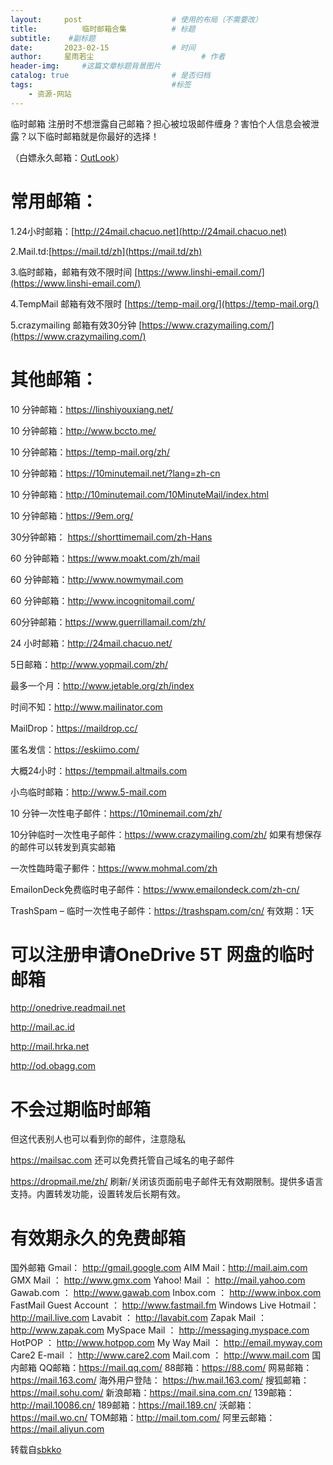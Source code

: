 ```yaml
---
layout:     post   				    # 使用的布局（不需要改）
title:       	临时邮箱合集			# 标题 
subtitle:    #副标题
date:       2023-02-15 				# 时间
author:     星雨若尘 						# 作者
header-img:  	#这篇文章标题背景图片
catalog: true 						# 是否归档
tags:								#标签
    - 资源-网站
---
```

临时邮箱
注册时不想泄露自己邮箱？担心被垃圾邮件缠身？害怕个人信息会被泄露？以下临时邮箱就是你最好的选择！

（白嫖永久邮箱：[OutLook](http://xyrct301.github.io/2022/12/05/%E6%95%99%E4%BD%A0%E7%99%BD%E5%AB%96%E4%B8%80%E4%B8%AA%E9%82%AE%E7%AE%B1/)）

# 常用邮箱：

1.24小时邮箱：[http://24mail.chacuo.net](http://24mail.chacuo.net)

2.Mail.td:[https://mail.td/zh](https://mail.td/zh)

3.临时邮箱，邮箱有效不限时间 [https://www.linshi-email.com/](https://www.linshi-email.com/)

4.TempMail 邮箱有效不限时 [https://temp-mail.org/](https://temp-mail.org/)

5.crazymailing 邮箱有效30分钟 [https://www.crazymailing.com/](https://www.crazymailing.com/)

# 其他邮箱：

10 分钟邮箱：https://linshiyouxiang.net/

10 分钟邮箱：http://www.bccto.me/

10 分钟邮箱：https://temp-mail.org/zh/

10 分钟邮箱：https://10minutemail.net/?lang=zh-cn

10 分钟邮箱：http://10minutemail.com/10MinuteMail/index.html

10 分钟邮箱：https://9em.org/

30分钟邮箱： https://shorttimemail.com/zh-Hans

60 分钟邮箱：https://www.moakt.com/zh/mail

60 分钟邮箱：http://www.nowmymail.com

60 分钟邮箱：http://www.incognitomail.com/

60分钟邮箱：https://www.guerrillamail.com/zh/

24 小时邮箱：http://24mail.chacuo.net/

5日邮箱：http://www.yopmail.com/zh/

最多一个月：http://www.jetable.org/zh/index

时间不知：http://www.mailinator.com

MailDrop：https://maildrop.cc/

匿名发信：https://eskiimo.com/

大概24小时：https://tempmail.altmails.com

小鸟临时邮箱：http://www.5-mail.com

10 分钟一次性电子邮件：https://10minemail.com/zh/

10分钟临时一次性电子邮件：https://www.crazymailing.com/zh/ 如果有想保存的邮件可以转发到真实邮箱

一次性臨時電子郵件：https://www.mohmal.com/zh

EmailonDeck免费临时电子邮件：https://www.emailondeck.com/zh-cn/

TrashSpam – 临时一次性电子邮件：https://trashspam.com/cn/ 有效期：1天


# 可以注册申请OneDrive 5T 网盘的临时邮箱

http://onedrive.readmail.net

http://mail.ac.id

http://mail.hrka.net

http://od.obagg.com

# 不会过期临时邮箱

但这代表别人也可以看到你的邮件，注意隐私

https://mailsac.com 还可以免费托管自己域名的电子邮件

https://dropmail.me/zh/ 刷新/关闭该页面前电子邮件无有效期限制。提供多语言支持。内置转发功能，设置转发后长期有效。

# 有效期永久的免费邮箱
国外邮箱
Gmail： http://gmail.google.com
AIM Mail：http://mail.aim.com
GMX Mail ： http://www.gmx.com
Yahoo! Mail ： http://mail.yahoo.com
Gawab.com ： http://www.gawab.com
Inbox.com ： http://www.inbox.com
FastMail Guest Account ： http://www.fastmail.fm
Windows Live Hotmail： http://mail.live.com
Lavabit ：  http://lavabit.com
Zapak Mail ： http://www.zapak.com
MySpace Mail ： http://messaging.myspace.com
HotPOP ：  http://www.hotpop.com
My Way Mail ： http://email.myway.com
Care2 E-mail ： http://www.care2.com
Mail.com ： http://www.mail.com
国内邮箱
QQ邮箱：https://mail.qq.com/
88邮箱：https://88.com/
网易邮箱：https://mail.163.com/
海外用户登陆： https://hw.mail.163.com/
搜狐邮箱：https://mail.sohu.com/
新浪邮箱：https://mail.sina.com.cn/
139邮箱： http://mail.10086.cn/
189邮箱：https://mail.189.cn/
沃邮箱：https://mail.wo.cn/
TOM邮箱：http://mail.tom.com/
阿里云邮箱：https://mail.aliyun.com



转载自[sbkko](https://www.sbkko.com/ganhuo-794.html)
